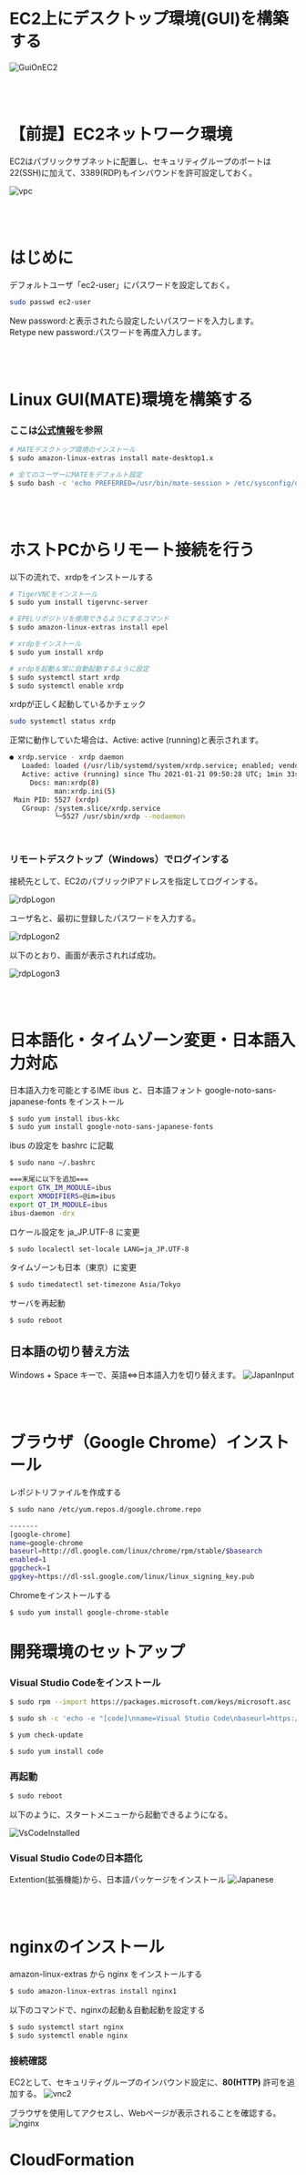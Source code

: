 # EC2上にデスクトップ環境(GUI)を構築する

![GuiOnEC2](./doc/GuiOnEC2withVSCode.png)


<br>
<br>

# 【前提】EC2ネットワーク環境

EC2はパブリックサブネットに配置し、セキュリティグループのポートは22(SSH)に加えて、3389(RDP)もインバウンドを許可設定しておく。

![vpc](./doc/vpc.png)

<br>
<br>

# はじめに
デフォルトユーザ「ec2-user」にパスワードを設定しておく。
``` bash 
sudo passwd ec2-user
```
New password:と表示されたら設定したいパスワードを入力します。  
Retype new password:パスワードを再度入力します。

<br>
<br>

# Linux GUI(MATE)環境を構築する

### ここは[公式情報](https://aws.amazon.com/jp/premiumsupport/knowledge-center/ec2-linux-2-install-gui/)を参照

``` bash
# MATEデスクトップ環境のインストール
$ sudo amazon-linux-extras install mate-desktop1.x

# 全てのユーザーにMATEをデフォルト設定
$ sudo bash -c 'echo PREFERRED=/usr/bin/mate-session > /etc/sysconfig/desktop'
```

<br>
<br>

# ホストPCからリモート接続を行う

以下の流れで、xrdpをインストールする

``` bash
# TigerVNCをインストール
$ sudo yum install tigervnc-server

# EPELリポジトリを使用できるようにするコマンド
$ sudo amazon-linux-extras install epel

# xrdpをインストール
$ sudo yum install xrdp

# xrdpを起動＆常に自動起動するように設定
$ sudo systemctl start xrdp
$ sudo systemctl enable xrdp
```

xrdpが正しく起動しているかチェック
``` bash
sudo systemctl status xrdp
```
正常に動作していた場合は、Active: active (running)と表示されます。
``` bash
● xrdp.service - xrdp daemon
   Loaded: loaded (/usr/lib/systemd/system/xrdp.service; enabled; vendor preset: disabled)
   Active: active (running) since Thu 2021-01-21 09:50:28 UTC; 1min 33s ago
     Docs: man:xrdp(8)
           man:xrdp.ini(5)
 Main PID: 5527 (xrdp)
   CGroup: /system.slice/xrdp.service
           └─5527 /usr/sbin/xrdp --nodaemon
```

<br>

### リモートデスクトップ（Windows）でログインする

接続先として、EC2のパブリックIPアドレスを指定してログインする。

![rdpLogon](./doc/rdpLogon.png)

ユーザ名と、最初に登録したパスワードを入力する。

![rdpLogon2](./doc/rdpLogon2.png)

以下のとおり、画面が表示されれば成功。

![rdpLogon3](./doc/rdpLogon3.png)

<br>
<br>

# 日本語化・タイムゾーン変更・日本語入力対応

日本語入力を可能とするIME ibus と、日本語フォント google-noto-sans-japanese-fonts をインストール

``` bash
$ sudo yum install ibus-kkc
$ sudo yum install google-noto-sans-japanese-fonts
```

ibus の設定を bashrc に記載
``` bash
$ sudo nano ~/.bashrc

===末尾に以下を追加===
export GTK_IM_MODULE=ibus
export XMODIFIERS=@im=ibus
export QT_IM_MODULE=ibus
ibus-daemon -drx
```

ロケール設定を ja_JP.UTF-8 に変更
``` bash
$ sudo localectl set-locale LANG=ja_JP.UTF-8
```

タイムゾーンも日本（東京）に変更
``` bash
$ sudo timedatectl set-timezone Asia/Tokyo
```

サーバを再起動
``` bash
$ sudo reboot
```
## 日本語の切り替え方法
Windows + Space キーで、英語⇔日本語入力を切り替えます。
![JapanInput](./doc/JapanInput.png)

<br>
<br>

# ブラウザ（Google Chrome）インストール

レポジトリファイルを作成する

``` bash
$ sudo nano /etc/yum.repos.d/google.chrome.repo

-------
[google-chrome]
name=google-chrome
baseurl=http://dl.google.com/linux/chrome/rpm/stable/$basearch
enabled=1
gpgcheck=1
gpgkey=https://dl-ssl.google.com/linux/linux_signing_key.pub

```

Chromeをインストールする
``` bash
$ sudo yum install google-chrome-stable
```


# 開発環境のセットアップ

### Visual Studio Codeをインストール
``` bash
$ sudo rpm --import https://packages.microsoft.com/keys/microsoft.asc

$ sudo sh -c 'echo -e "[code]\nname=Visual Studio Code\nbaseurl=https://packages.microsoft.com/yumrepos/vscode\nenabled=1\ngpgcheck=1\ngpgkey=https://packages.microsoft.com/keys/microsoft.asc" > /etc/yum.repos.d/vscode.repo'

$ yum check-update

$ sudo yum install code
```

### 再起動
``` bash
$ sudo reboot
```

以下のように、スタートメニューから起動できるようになる。

![VsCodeInstalled](./doc/VsCodeInstalled.png)

### Visual Studio Codeの日本語化
Extention(拡張機能)から、日本語パッケージをインストール
![Japanese](./doc/VsCodeJapanese.png)

<br>
<br>

# nginxのインストール
amazon-linux-extras から nginx をインストールする
``` bash
$ sudo amazon-linux-extras install nginx1
```

以下のコマンドで、nginxの起動＆自動起動を設定する
``` bash
$ sudo systemctl start nginx
$ sudo systemctl enable nginx
```

### 接続確認
EC2として、セキュリティグループのインバウンド設定に、**80(HTTP)** 許可を追加する。
![vnc2](./doc/vpc2.png)

ブラウザを使用してアクセスし、Webページが表示されることを確認する。
![nginx](./doc/nginx.png)

# CloudFormation